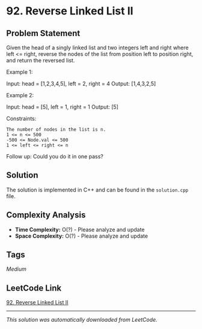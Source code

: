 # 92. Reverse Linked List II

## Problem Statement

Given the head of a singly linked list and two integers left and right where left <= right, reverse the nodes of the list from position left to position right, and return the reversed list.

Example 1:

Input: head = [1,2,3,4,5], left = 2, right = 4
Output: [1,4,3,2,5]

Example 2:

Input: head = [5], left = 1, right = 1
Output: [5]

Constraints:

	The number of nodes in the list is n.
	1 <= n <= 500
	-500 <= Node.val <= 500
	1 <= left <= right <= n

Follow up: Could you do it in one pass?

## Solution

The solution is implemented in C++ and can be found in the `solution.cpp` file.

## Complexity Analysis

- **Time Complexity:** O(?) - Please analyze and update
- **Space Complexity:** O(?) - Please analyze and update

## Tags

*Medium*

## LeetCode Link

[92. Reverse Linked List II](https://leetcode.com/problems/reverse-linked-list-ii/)

---

*This solution was automatically downloaded from LeetCode.*
